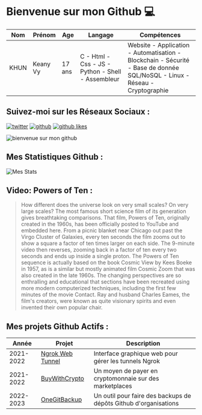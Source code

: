 # Bienvenue sur mon Github 💻
| Nom | Prénom | Age | Langage | Compétences |
|---  |---     |---  |---      |---
| KHUN | Keany Vy | 17 ans | C - Html - Css - JS - Python - Shell - Assembleur | Website - Application - Automatisation - Blockchain - Sécurité - Base de donnée SQL/NoSQL - Linux - Réseau - Cryptographie |

## Suivez-moi sur les Réseaux Sociaux :
[![twitter](https://img.shields.io/twitter/follow/thisiskeanyvy?style=social)](https://twitter.com/thisiskeanyvy)
[![github](https://img.shields.io/github/followers/thisiskeanyvy?style=social)](https://github.com/thisiskeanyvy?tab=followers)
[![github likes](https://img.shields.io/github/stars/thisiskeanyvy?style=social)](https://github.com/thisiskeanyvy)

![bienvenue sur mon github](https://thisiskeanyvy-hosting.pages.dev/banner.gif)

## Mes Statistiques Github :
![Mes Stats](https://github-readme-stats.vercel.app/api?username=thisiskeanyvy&show_icons=true&theme=radical)

## Video: Powers of Ten :

> How different does the universe look on very small scales?  On very large scales? The most famous short science film of its generation gives breathtaking comparisons. That film, Powers of Ten, originally created in the 1960s, has been officially posted to YouTube and embedded here.  From a picnic blanket near Chicago out past the Virgo Cluster of Galaxies, every ten seconds the film zooms out to show a square a factor of ten times larger on each side. The 9-minute video then reverses, zooming back in a factor of ten every two seconds and ends up inside a single proton. The Powers of Ten sequence is actually based on the book Cosmic View by Kees Boeke in 1957, as is a similar but mostly animated film Cosmic Zoom that was also created in the late 1960s. The changing perspectives are so enthralling and educational that sections have been recreated using more modern computerized techniques, including the first few minutes of the movie Contact. Ray and husband Charles Eames, the film's creators, were known as quite visionary spirits and even invented their own popular chair.

## Mes projets Github Actifs :
| Année | Projet | Description |
|---   |---     |---          |
| 2021-2022 | [Ngrok Web Tunnel](https://github.com/thisiskeanyvy/ngrok-web-manager) | Interface graphique web pour gérer les tunnels Ngrok |
| 2021-2022 | [BuyWithCrypto](https://github.com/BuyWithCrypto) | Un moyen de payer en cryptomonnaie sur des marketplaces |
| 2022-2023 | [OneGitBackup](https://github.com/BuyWithCrypto/OneGitBackup) | Un outil pour faire des backups de dépôts Github d'organisations |